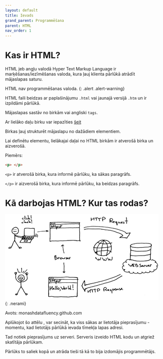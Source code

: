 ```yaml
---
layout: default
title: Ievads
grand_parent: Programmēšana
parent: HTML
nav_order: 1
---
```

# Kas ir HTML?

HTML jeb angļu valodā Hyper Text Markup Language ir marķēšanas/iezīmēšanas valoda, kura ļauj klienta pārlūkā atrādīt mājaslapas saturu. 

HTML nav programmēšanas valoda.
{: .alert .alert-warning}

HTML faili beidzas ar paplašinājumu `.html` vai jaunajā versijā `.htm` un ir izpildāmi pārlūkā.

Mājaslapas sastāv no birkām vai angliski `tags`. 

Ar lielāko daļu birku var iepazīties [šeit](https://www.w3schools.com/tags/default.asp)

Birkas ļauj strukturēt mājaslapu no dažādiem elementiem. 

Lai definētu elementu, lielākajai daļai no HTML birkām ir atverošā birka un aizverošā. 

Piemērs:

~~~html
<p> </p>
~~~

`<p>` ir atverošā birka, kura informē pārlūku, ka sākas paragrāfs.

`</p>` ir aizverošā birka, kura informē pārlūku, ka beidzas paragrāfs.

# Kā darbojas HTML? Kur tas rodas?

![example image](/media/request.png){: .nerami}

Avots: monashdatafluency.github.com

Aplūkojot šo attēlu , var secināt, ka viss sākas ar lietotāja pieprasījumu - momentu, kad lietotājs pārlūkā ievada tīmekļa lapas adresi.

Tad notiek pieprasījums uz serveri. Serveris izveido HTML kodu un atgriež skatītāja pārlūkam. 

Pārlūks to saliek kopā un atrāda tieši tā kā to bija izdomājis programmētājs.